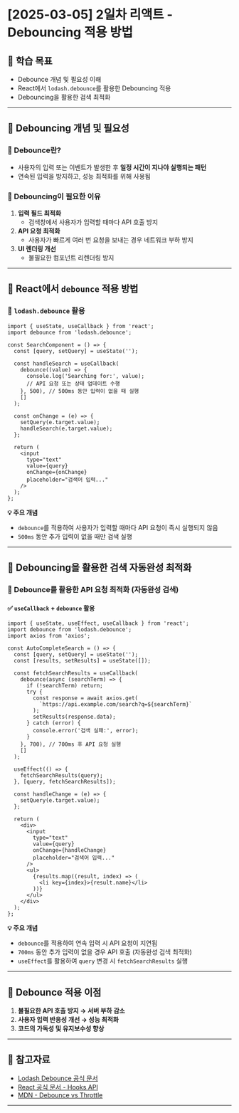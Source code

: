 # [2025-03-05] 2일차 리액트 - Debouncing 적용 방법

## 🎯 학습 목표

- Debounce 개념 및 필요성 이해
- React에서 `lodash.debounce`를 활용한 Debouncing 적용
- Debouncing을 활용한 검색 최적화

---

## 📌 Debouncing 개념 및 필요성

### 🔹 Debounce란?

- 사용자의 입력 또는 이벤트가 발생한 후 **일정 시간이 지나야 실행되는 패턴**
- 연속된 입력을 방지하고, 성능 최적화를 위해 사용됨

### 🔹 Debouncing이 필요한 이유

1. **입력 필드 최적화**
   - 검색창에서 사용자가 입력할 때마다 API 호출 방지
2. **API 요청 최적화**
   - 사용자가 빠르게 여러 번 요청을 보내는 경우 네트워크 부하 방지
3. **UI 렌더링 개선**
   - 불필요한 컴포넌트 리렌더링 방지

---

## 📌 React에서 `debounce` 적용 방법

### 🔹 `lodash.debounce` 활용

```tsx
import { useState, useCallback } from 'react';
import debounce from 'lodash.debounce';

const SearchComponent = () => {
  const [query, setQuery] = useState('');

  const handleSearch = useCallback(
    debounce((value) => {
      console.log('Searching for:', value);
      // API 요청 또는 상태 업데이트 수행
    }, 500), // 500ms 동안 입력이 없을 때 실행
    []
  );

  const onChange = (e) => {
    setQuery(e.target.value);
    handleSearch(e.target.value);
  };

  return (
    <input
      type="text"
      value={query}
      onChange={onChange}
      placeholder="검색어 입력..."
    />
  );
};
```

**💡 주요 개념**

- `debounce`를 적용하여 사용자가 입력할 때마다 API 요청이 즉시 실행되지 않음
- `500ms` 동안 추가 입력이 없을 때만 검색 실행

---

## 📌 Debouncing을 활용한 검색 자동완성 최적화

### 🔹 Debounce를 활용한 API 요청 최적화 (자동완성 검색)

#### ✅ `useCallback` + `debounce` 활용

```tsx
import { useState, useEffect, useCallback } from 'react';
import debounce from 'lodash.debounce';
import axios from 'axios';

const AutoCompleteSearch = () => {
  const [query, setQuery] = useState('');
  const [results, setResults] = useState([]);

  const fetchSearchResults = useCallback(
    debounce(async (searchTerm) => {
      if (!searchTerm) return;
      try {
        const response = await axios.get(
          `https://api.example.com/search?q=${searchTerm}`
        );
        setResults(response.data);
      } catch (error) {
        console.error('검색 실패:', error);
      }
    }, 700), // 700ms 후 API 요청 실행
    []
  );

  useEffect(() => {
    fetchSearchResults(query);
  }, [query, fetchSearchResults]);

  const handleChange = (e) => {
    setQuery(e.target.value);
  };

  return (
    <div>
      <input
        type="text"
        value={query}
        onChange={handleChange}
        placeholder="검색어 입력..."
      />
      <ul>
        {results.map((result, index) => (
          <li key={index}>{result.name}</li>
        ))}
      </ul>
    </div>
  );
};
```

**💡 주요 개념**

- `debounce`를 적용하여 연속 입력 시 API 요청이 지연됨
- `700ms` 동안 추가 입력이 없을 경우 API 호출 (자동완성 검색 최적화)
- `useEffect`를 활용하여 `query` 변경 시 `fetchSearchResults` 실행

---

## 📌 Debounce 적용 이점

1. **불필요한 API 호출 방지 → 서버 부하 감소**
2. **사용자 입력 반응성 개선 → 성능 최적화**
3. **코드의 가독성 및 유지보수성 향상**

---

## 🔗 참고자료

- [Lodash Debounce 공식 문서](https://lodash.com/docs/4.17.15#debounce)
- [React 공식 문서 - Hooks API](https://react.dev/reference/react/useCallback)
- [MDN - Debounce vs Throttle](https://developer.mozilla.org/en-US/docs/Web/API/WindowOrWorkerGlobalScope/setTimeout#debouncing_and_throttling)

---
